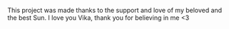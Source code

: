 This project was made thanks to the support and love of my beloved and the best Sun. I love you Vika, thank you for believing in me <3